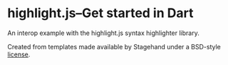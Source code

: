 # highlight.js–Get started in Dart

An interop example with the highlight.js syntax highlighter library.

Created from templates made available by Stagehand under a BSD-style
[license](https://github.com/dart-lang/stagehand/blob/master/LICENSE).
